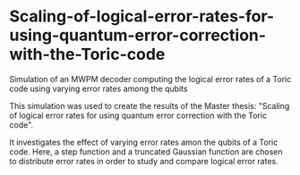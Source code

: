 # Scaling-of-logical-error-rates-for-using-quantum-error-correction-with-the-Toric-code
Simulation of an MWPM decoder computing the logical error rates of a Toric code using varying error rates among the qubits

This simulation was used to create the results of the Master thesis: "Scaling of logical error rates for using quantum error correction with the Toric code".

It investigates the effect of varying error rates amon the qubits of a Toric code. Here, a step function and a truncated Gaussian function are chosen to distribute error rates in order to study and compare logical error rates.
